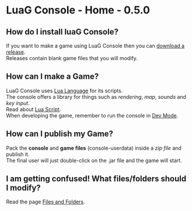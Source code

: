 # LuaG Console - Home - 0.5.0

## How do I install luaG Console?
If you want to make a game using LuaG Console then you can [download a release](https://github.com/Vulcalien/LuaG-Console/wiki/Download).  
Releases contain blank game files that you will modify.

## How can I make a Game?
LuaG Console uses [Lua Language](https://www.lua.org/) for its scripts.  
The console offers a library for things such as *rendering*, *map*, *sounds* and *key input*.  
Read about [Lua Script](Lua-Script).  
When developing the game, remember to run the console in [Dev Mode](Dev-Mode).

## How can I publish my Game?
Pack the **console** and **game files** (console-userdata) inside a *zip file* and publish it.  
The final user will just double-click on the .jar file and the game will start.

## I am getting confused! What files/folders should I modify?
Read the page [Files and Folders](Files-and-Folders).
